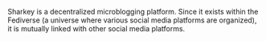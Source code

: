 Sharkey is a decentralized microblogging platform. Since it exists within the Fediverse (a universe where various social media platforms are organized), it is mutually linked with other social media platforms.

